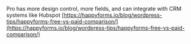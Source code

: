 Pro has more design control, more fields, and can integrate with CRM systems like Hubspot
[https://happyforms.io/blog/wordpress-tips/happyforms-free-vs-paid-comparison/](https://happyforms.io/blog/wordpress-tips/happyforms-free-vs-paid-comparison/)
